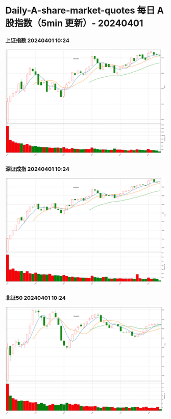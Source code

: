 
# Daily-A-share-market-quotes 每日 A 股指数（5min 更新）- 20240401

### 上证指数 20240401 10:24
![](./fig/2024/4/20240401-sh000001.png)

### 深证成指 20240401 10:24
![](./fig/2024/4/20240401-sz399001.png)

### 北证50 20240401 10:24
![](./fig/2024/4/20240401-bj899050.png)
